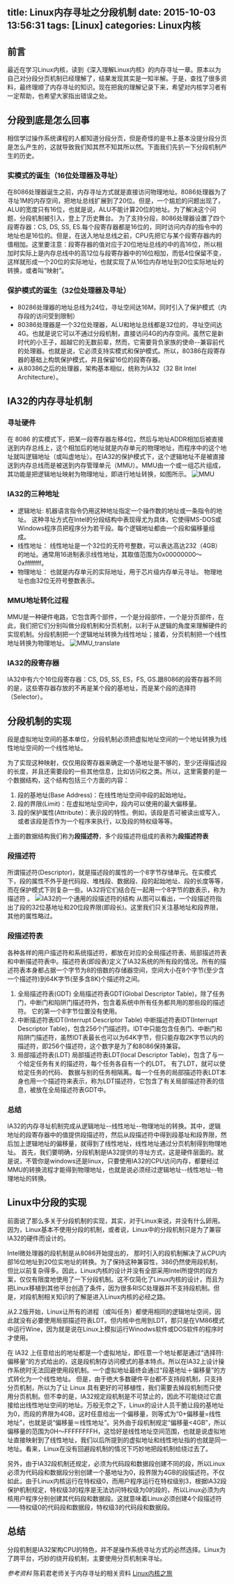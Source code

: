 title: Linux内存寻址之分段机制
date: 2015-10-03 13:56:31
tags: [Linux]
categories: Linux内核
---

## 前言
最近在学习Linux内核，读到《深入理解Linux内核》的内存寻址一章。原本以为自己对分段分页机制已经理解了，结果发现其实是一知半解。于是，查找了很多资料，最终理顺了内存寻址的知识。现在把我的理解记录下来，希望对内核学习者有一定帮助，也希望大家指出错误之处。

## 分段到底是怎么回事
相信学过操作系统课程的人都知道分段分页，但是奇怪的是书上基本没提分段分页是怎么产生的，这就导致我们知其然不知其所以然。下面我们先扒一下分段机制产生的历史。

### 实模式的诞生（16位处理器及寻址）
在8086处理器诞生之前，内存寻址方式就是直接访问物理地址。8086处理器为了寻址1M的内存空间，把地址总线扩展到了20位。但是，一个尴尬的问题出现了，ALU的宽度只有16位，也就是说，ALU不能计算20位的地址。为了解决这个问题，分段机制被引入，登上了历史舞台。
为了支持分段，8086处理器设置了四个段寄存器：CS, DS, SS, ES.每个段寄存器都是16位的，同时访问内存的指令中的地址也是16位的。但是，在送入地址总线之前，CPU先把它与某个段寄存器内的值相加。这里要注意：段寄存器的值对应于20位地址总线的中的高16位，所以相加时实际上是内存总线中的高12位与段寄存器中的16位相加，而低4位保留不变，这样就形成一个20位的实际地址，也就实现了从16位内存地址到20位实际地址的转换，或者叫“映射”。

### 保护模式的诞生（32位处理器及寻址）
- 80286处理器的地址总线为24位，寻址空间达16M，同时引入了保护模式（内存段的访问受到限制）
- 80386处理器是一个32位处理器，ALU和地址总线都是32位的，寻址空间达 4G。也就是说它可以不通过分段机制，直接访问4G的内存空间。虽然它是新时代的小王子，超越它的无数前辈，然而，它需要背负家族的使命--兼容前代的处理器。也就是说，它必须支持实模式和保护模式。所以，80386在段寄存器的基础上构筑保护模式，并且保留16位的段寄存器。
- 从80386之后的处理器，架构基本相似，统称为IA32（32 Bit Intel Architecture）。


## IA32的内存寻址机制
### 寻址硬件
在 8086 的实模式下，把某一段寄存器左移4位，然后与地址ADDR相加后被直接送到内存总线上，这个相加后的地址就是内存单元的物理地址，而程序中的这个地址就叫逻辑地址（或叫虚地址）。在IA32的保护模式下，这个逻辑地址不是被直接送到内存总线而是被送到内存管理单元（MMU）。MMU由一个或一组芯片组成，其功能是把逻辑地址映射为物理地址，即进行地址转换，如图所示。
![MMU][1]

### IA32的三种地址
- 逻辑地址:
    机器语言指令仍用这种地址指定一个操作数的地址或一条指令的地址。 这种寻址方式在Intel的分段结构中表现得尤为具体，它使得MS-DOS或Windows程序员把程序分为若干段。每个逻辑地址都由一个段和偏移量组成。
- 线性地址：
    线性地址是一个32位的无符号整数，可以表达高达232（4GB）的地址。通常用16进制表示线性地址，其取值范围为0x00000000～0xffffffff。
- 物理地址：
    也就是内存单元的实际地址，用于芯片级内存单元寻址。 物理地址也由32位无符号整数表示。

### MMU地址转化过程
MMU是一种硬件电路，它包含两个部件，一个是分段部件，一个是分页部件，在此，我们把它们分别叫做分段机制和分页机制，以利于从逻辑的角度来理解硬件的实现机制。分段机制把一个逻辑地址转换为线性地址；接着，分页机制把一个线性地址转换为物理地址。
![MMU_translate][2]

### IA32的段寄存器
IA32中有六个16位段寄存器：CS, DS, SS, ES，FS, GS.跟8086的段寄存器不同的是，这些寄存器存放的不再是某个段的基地址，而是某个段的选择符（Selector）。

## 分段机制的实现
段是虚拟地址空间的基本单位，分段机制必须把虚拟地址空间的一个地址转换为线性地址空间的一个线性地址。

为了实现这种映射，仅仅用段寄存器来确定一个基地址是不够的，至少还得描述段的长度，并且还需要段的一些其他信息，比如访问权之类。所以，这里需要的是一个数据结构，这个结构包括三个方面的内容：
1. 段的基地址(Base Address)：在线性地址空间中段的起始地址。
2. 段的界限(Limit)：在虚拟地址空间中，段内可以使用的最大偏移量。
3. 段的保护属性(Attribute)：表示段的特性。例如，该段是否可被读出或写入，或者该段是否作为一个程序来执行，以及段的特权级等等。

上面的数据结构我们称为**段描述符**，多个段描述符组成的表称为**段描述符表**

### 段描述符
所谓描述符(Descriptor)，就是描述段的属性的一个8字节存储单元。在实模式下，段的属性不外乎是代码段、堆栈段、数据段、段的起始地址、段的长度等等，而在保护模式下则复杂一些。IA32将它们结合在一起用一个8字节的数表示，称为描述符 。
![IA32的一个通用的段描述符的结构][3]
从图可以看出，一个段描述符指出了段的32位基地址和20位段界限(即段长)。这里我们只关注基地址和段界限，其他的属性略过。

### 段描述符表
各种各样的用户描述符和系统描述符，都放在对应的全局描述符表、局部描述符表和中断描述符表中。描述符表(即段表)定义了IA32系统的所有段的情况。所有的描述符表本身都占据一个字节为8的倍数的存储器空间，空间大小在8个字节(至少含一个描述符)到64K字节(至多含8K)个描述符之间。

1. 全局描述符表(GDT)
    全局描述符表GDT(Global Descriptor Table)，除了任务门，中断门和陷阱门描述符外，包含着系统中所有任务都共用的那些段的描述符。 它的第一个8字节位置没有使用。
2. 中断描述符表IDT(Interrupt Descriptor Table)
    中断描述符表IDT(Interrupt Descriptor Table)，包含256个门描述符。IDT中只能包含任务门、中断门和陷阱门描述符，虽然IDT表最长也可以为64K字节，但只能存取2K字节以内的描述符，即256个描述符，这个数字是为了和8086保持兼容。
3. 局部描述符表(LDT)
    局部描述符表LDT(local Descriptor Table)，包含了与一个给定任务有关的描述符，每个任务各自有一个的LDT。 有了LDT，就可以使给定任务的代码、 数据与别的任务相隔离。每一个任务的局部描述符表LDT本身也用一个描述符来表示，称为LDT描述符，它包含了有关局部描述符表的信息，被放在全局描述符表GDT中。

### 总结
IA32的内存寻址机制完成从逻辑地址--线性地址--物理地址的转换。其中，逻辑地址的段寄存器中的值提供段描述符，然后从段描述符中得到段基址和段界限，然后加上逻辑地址的偏移量，就得到了线性地址，线性地址通过分页机制得到物理地址。
首先，我们要明确，分段机制是IA32提供的寻址方式，这是硬件层面的。就是说，不管你是windows还是linux，只要使用IA32的CPU访问内存，都要经过MMU的转换流程才能得到物理地址，也就是说必须经过逻辑地址--线性地址--物理地址的转换。

## Linux中分段的实现
前面说了那么多关于分段机制的实现，其实，对于Linux来说，并没有什么卵用。因为，Linux基本不使用分段的机制，或者说，Linux中的分段机制只是为了兼容IA32的硬件而设计的。

Intel微处理器的段机制是从8086开始提出的， 那时引入的段机制解决了从CPU内部16位地址到20位实地址的转换。为了保持这种兼容性，386仍然使用段机制，但比以前复杂得多。因此，Linux内核的设计并没有全部采用Intel所提供的段方案，仅仅有限度地使用了一下分段机制。这不仅简化了Linux内核的设计，而且为把Linux移植到其他平台创造了条件，因为很多RISC处理器并不支持段机制。但是，对段机制相关知识的了解是进入Linux内核的必经之路。

从2.2版开始，Linux让所有的进程（或叫任务）都使用相同的逻辑地址空间，因此就没有必要使用局部描述符表LDT。但内核中也用到LDT，那只是在VM86模式中运行Wine，因为就是说在Linux上模拟运行Winodws软件或DOS软件的程序时才使用。

在 IA32 上任意给出的地址都是一个虚拟地址，即任意一个地址都是通过“选择符:偏移量”的方式给出的，这是段机制存访问模式的基本特点。所以在IA32上设计操作系统时无法回避使用段机制。一个虚拟地址最终会通过“段基地址＋偏移量”的方式转化为一个线性地址。 但是，由于绝大多数硬件平台都不支持段机制，只支持分页机制，所以为了让 Linux 具有更好的可移植性，我们需要去掉段机制而只使用分页机制。但不幸的是，IA32规定段机制是不可禁止的，因此不可能绕过它直接给出线性地址空间的地址。万般无奈之下，Linux的设计人员干脆让段的基地址为0，而段的界限为4GB，这时任意给出一个偏移量，则等式为“0+偏移量=线性地址”，也就是说“偏移量＝线性地址”。另外由于段机制规定“偏移量<4GB”，所以偏移量的范围为0H～FFFFFFFFH，这恰好是线性地址空间范围，也就是说虚拟地址直接映射到了线性地址，我们以后所提到的虚拟地址和线性地址指的也就是同一地址。看来，Linux在没有回避段机制的情况下巧妙地把段机制给绕过去了。

另外，由于IA32段机制还规定，必须为代码段和数据段创建不同的段，所以Linux必须为代码段和数据段分别创建一个基地址为0，段界限为4GB的段描述符。不仅如此，由于Linux内核运行在特权级0，而用户程序运行在特权级别3，根据IA32段保护机制规定，特权级3的程序是无法访问特权级为0的段的，所以Linux必须为内核用户程序分别创建其代码段和数据段。这就意味着Linux必须创建4个段描述符——特权级0的代码段和数据段，特权级3的代码段和数据段。

## 总结
分段机制是IA32架构CPU的特色，并不是操作系统寻址方式的必然选择。Linux为了跨平台，巧妙的绕开段机制，主要使用分页机制来寻址。

_参考资料_
陈莉君老师关于内存寻址的相关资料
[Linux内核之旅](4)

  [1]: http://7xjtfr.com1.z0.glb.clouddn.com/mmu.png
  [2]: http://7xjtfr.com1.z0.glb.clouddn.com/mmu_translate.png
  [3]: http://7xjtfr.com1.z0.glb.clouddn.com/segment_descriptor.png
  [4]: http://www.kerneltravel.net/
